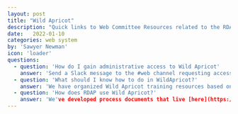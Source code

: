 ```yaml
---
layout: post
title: "Wild Apricot"
description: "Quick links to Web Committee Resources related to the RDAP member, event, and web management system, Wild Apricot."
date:   2022-01-10 
categories: web system
by: 'Sawyer Newman'
icon: 'loader'
questions:
  - question: 'How do I gain administrative access to Wild Apricot'
    answer: 'Send a Slack message to the #web channel requesting access. We keep track of this information here in our [Account Administrators Log](https://docs.google.com/spreadsheets/d/1zQPdIvzS0bpjwFqOVqK3iZvOloTgBmiNqp44jabQeZA/edit#gid=1964252920).You can use this log to see who has access to which admin features of our site, as well as see what all of the admin options are.'
  - question: 'What should I know how to do in WildApricot?'
    answer: 'We have organized Wild Apricot training resources based on which committee you are on. [This document lives here](https://docs.google.com/document/d/1g098aGofYvz4IrnJDZZNJRfxM8OWAprfGj741J8vOcQ/edit). Since WildApricot is a member management system, an event management system, as well as a website content management system, it is important for all RDAP committees to have some understanding of Wild Apricot.'
  - question: 'How does RDAP use Wild Apricot?'
    answer: 'We've developed process documents that live [here](https://drive.google.com/drive/u/2/folders/1eTxf0FysA6W66s7YfHAN89SWfoFXHv4e). If there is an additional process you would like added to our documentation, send the chairs an email.'
---
```

